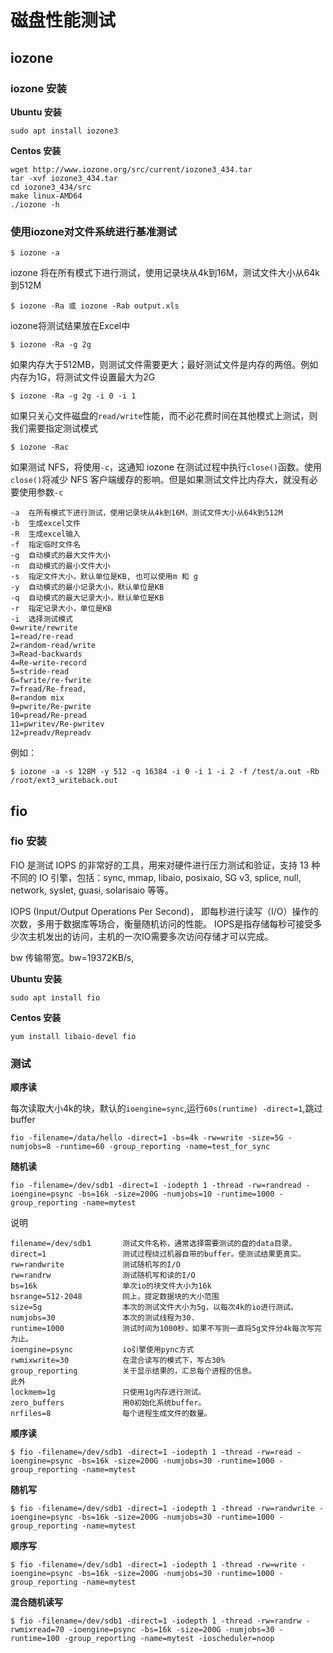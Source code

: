 # 磁盘性能测试


## iozone

### iozone 安装

**Ubuntu 安装**

	sudo apt install iozone3

**Centos 安装**

	wget http://www.iozone.org/src/current/iozone3_434.tar
	tar -xvf iozone3_434.tar
	cd iozone3_434/src
	make linux-AMD64
	./iozone -h


### 使用iozone对文件系统进行基准测试

	$ iozone -a 
iozone 将在所有模式下进行测试，使用记录块从4k到16M，测试文件大小从64k到512M

	$ iozone -Ra 或 iozone -Rab output.xls 
iozone将测试结果放在Excel中

	$ iozone -Ra -g 2g 
如果内存大于512MB，则测试文件需要更大；最好测试文件是内存的两倍。例如内存为1G，将测试文件设置最大为2G

	$ iozone -Ra -g 2g -i 0 -i 1 
如果只关心文件磁盘的`read/write`性能，而不必花费时间在其他模式上测试，则我们需要指定测试模式

	$ iozone -Rac 
如果测试 NFS，将使用`-c`，这通知 iozone 在测试过程中执行`close()`函数。使用`close()`将减少 NFS 客户端缓存的影响。但是如果测试文件比内存大，就没有必要使用参数`-c`

	-a  在所有模式下进行测试，使用记录块从4k到16M，测试文件大小从64k到512M
	-b  生成excel文件
	-R  生成excel输入
	-f  指定临时文件名
	-g  自动模式的最大文件大小
	-n  自动模式的最小文件大小
	-s  指定文件大小，默认单位是KB, 也可以使用m 和 g
	-y  自动模式的最小记录大小，默认单位是KB
	-q  自动模式的最大记录大小，默认单位是KB
	-r  指定记录大小，单位是KB
	-i  选择测试模式
	0=write/rewrite
	1=read/re-read
	2=random-read/write
	3=Read-backwards
	4=Re-write-record
	5=stride-read
	6=fwrite/re-fwrite
	7=fread/Re-fread,
	8=random mix
	9=pwrite/Re-pwrite
	10=pread/Re-pread
	11=pwritev/Re-pwritev
	12=preadv/Repreadv

例如：

	$ iozone -a -s 128M -y 512 -q 16384 -i 0 -i 1 -i 2 -f /test/a.out -Rb /root/ext3_writeback.out

## fio

### fio 安装

FIO 是测试 IOPS 的非常好的工具，用来对硬件进行压力测试和验证，支持 13 种不同的 IO 引擎，包括：sync, mmap, libaio, posixaio, SG v3, splice, null, network, syslet, guasi, solarisaio 等等。

IOPS (Input/Output Operations Per Second)， 即每秒进行读写（I/O）操作的次数，多用于数据库等场合，衡量随机访问的性能。 IOPS是指存储每秒可接受多少次主机发出的访问，主机的一次IO需要多次访问存储才可以完成。

bw 传输带宽。bw=19372KB/s,

**Ubuntu 安装**

	sudo apt install fio

**Centos 安装**

	yum install libaio-devel fio


### 测试 

**顺序读**

每次读取大小4k的块，默认的`ioengine=sync`,运行`60s(runtime) -direct=1`,跳过 buffer 

	fio -filename=/data/hello -direct=1 -bs=4k -rw=write -size=5G -numjobs=8 -runtime=60 -group_reporting -name=test_for_sync

**随机读**

	fio -filename=/dev/sdb1 -direct=1 -iodepth 1 -thread -rw=randread -ioengine=psync -bs=16k -size=200G -numjobs=10 -runtime=1000 -group_reporting -name=mytest


说明

	filename=/dev/sdb1       测试文件名称，通常选择需要测试的盘的data目录。 
	direct=1                 测试过程绕过机器自带的buffer。使测试结果更真实。 
	rw=randwrite             测试随机写的I/O 
	rw=randrw                测试随机写和读的I/O 
	bs=16k                   单次io的块文件大小为16k 
	bsrange=512-2048         同上，提定数据块的大小范围 
	size=5g                  本次的测试文件大小为5g，以每次4k的io进行测试。 
	numjobs=30               本次的测试线程为30. 
	runtime=1000             测试时间为1000秒，如果不写则一直将5g文件分4k每次写完为止。 
	ioengine=psync           io引擎使用pync方式 
	rwmixwrite=30            在混合读写的模式下，写占30% 
	group_reporting          关于显示结果的，汇总每个进程的信息。 
	此外 
	lockmem=1g               只使用1g内存进行测试。 
	zero_buffers             用0初始化系统buffer。 
	nrfiles=8                每个进程生成文件的数量。

**顺序读**

	$ fio -filename=/dev/sdb1 -direct=1 -iodepth 1 -thread -rw=read -ioengine=psync -bs=16k -size=200G -numjobs=30 -runtime=1000 -group_reporting -name=mytest

**随机写**

	$ fio -filename=/dev/sdb1 -direct=1 -iodepth 1 -thread -rw=randwrite -ioengine=psync -bs=16k -size=200G -numjobs=30 -runtime=1000 -group_reporting -name=mytest

**顺序写**

	$ fio -filename=/dev/sdb1 -direct=1 -iodepth 1 -thread -rw=write -ioengine=psync -bs=16k -size=200G -numjobs=30 -runtime=1000 -group_reporting -name=mytest

**混合随机读写**

	$ fio -filename=/dev/sdb1 -direct=1 -iodepth 1 -thread -rw=randrw -rwmixread=70 -ioengine=psync -bs=16k -size=200G -numjobs=30 -runtime=100 -group_reporting -name=mytest -ioscheduler=noop 
